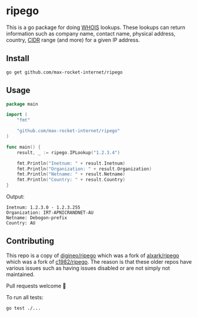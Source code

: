 # ripego

This is a go package for doing [WHOIS](https://en.wikipedia.org/wiki/WHOIS) lookups. These lookups can return information such as company name, contact name, physical address, country, [CIDR](https://en.wikipedia.org/wiki/Classless_Inter-Domain_Routing) range (and more) for a given IP address.

## Install

```shell
go get github.com/max-rocket-internet/ripego
```

## Usage

```go
package main

import (
	"fmt"

	"github.com/max-rocket-internet/ripego"
)

func main() {
	result, _ := ripego.IPLookup("1.2.3.4")

	fmt.Println("Inetnum: " + result.Inetnum)
	fmt.Println("Organization: " + result.Organization)
	fmt.Println("Netname: " + result.Netname)
	fmt.Println("Country: " + result.Country)
}
```

Output:

```console
Inetnum: 1.2.3.0 - 1.2.3.255
Organization: IRT-APNICRANDNET-AU
Netname: Debogon-prefix
Country: AU
```

## Contributing

This repo is a copy of [digineo/ripego](https://github.com/digineo/ripego/tree/master) which was a fork of [alxark/ripego](https://github.com/alxark/ripego) which was a fork of [c1982/ripego](https://github.com/c1982/ripego). The reason is that these older repos have various issues such as having issues disabled or are not simply not maintained.

Pull requests welcome 💙

To run all tests:

```console
go test ./...
```
